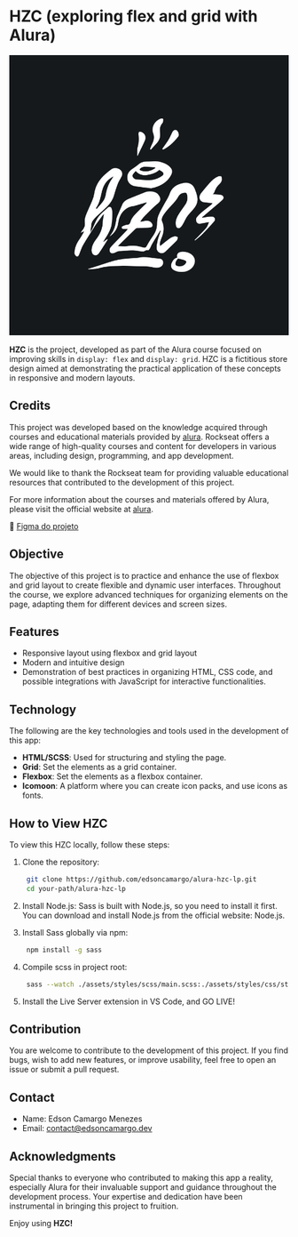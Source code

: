 # HZC (exploring flex and grid with Alura)

![HZC Logo](./assets/img/logo.jpg)

**HZC** is the project, developed as part of the Alura course focused on improving skills in `display: flex` and `display: grid`. HZC is a fictitious store design aimed at demonstrating the practical application of these concepts in responsive and modern layouts.

## Credits

This project was developed based on the knowledge acquired through courses and educational materials provided by [alura](https://www.alura.com.br). Rockseat offers a wide range of high-quality courses and content for developers in various areas, including design, programming, and app development.

We would like to thank the Rockseat team for providing valuable educational resources that contributed to the development of this project.

For more information about the courses and materials offered by Alura, please visit the official website at [alura](https://www.alura.com.br).

🎨 [Figma do projeto](https://www.figma.com/file/ibWktwVpnog76rMYOdVhks/Dispondo-elementos-com-flexbox-e-grid?type=design&node-id=54-2358&mode=design&t=36V0HHLEhfWhx12u-0)

## Objective

The objective of this project is to practice and enhance the use of flexbox and grid layout to create flexible and dynamic user interfaces. Throughout the course, we explore advanced techniques for organizing elements on the page, adapting them for different devices and screen sizes.

## Features

- Responsive layout using flexbox and grid layout
- Modern and intuitive design
- Demonstration of best practices in organizing HTML, CSS code, and possible integrations with JavaScript for interactive functionalities.

## Technology

The following are the key technologies and tools used in the development of this app:

- **HTML/SCSS**: Used for structuring and styling the page.
- **Grid**: Set the elements as a grid container.
- **Flexbox**: Set the elements as a flexbox container.
- **Icomoon**: A platform where you can create icon packs, and use icons as fonts.

## How to View HZC

To view this HZC locally, follow these steps:

1. Clone the repository:

   ```bash
    git clone https://github.com/edsoncamargo/alura-hzc-lp.git
    cd your-path/alura-hzc-lp
   ```

2. Install Node.js: Sass is built with Node.js, so you need to install it first. You can download and install Node.js from the official website: Node.js.

3. Install Sass globally via npm:

   ```bash
    npm install -g sass
   ```

4. Compile scss in project root:

   ```bash
    sass --watch ./assets/styles/scss/main.scss:./assets/styles/css/styles.css
   ```

5. Install the Live Server extension in VS Code, and GO LIVE!

## Contribution

You are welcome to contribute to the development of this project. If you find bugs, wish to add new features, or improve usability, feel free to open an issue or submit a pull request.

## Contact

- Name: Edson Camargo Menezes
- Email: contact@edsoncamargo.dev

## Acknowledgments

Special thanks to everyone who contributed to making this app a reality, especially Alura for their invaluable support and guidance throughout the development process. Your expertise and dedication have been instrumental in bringing this project to fruition.

Enjoy using **HZC!**
